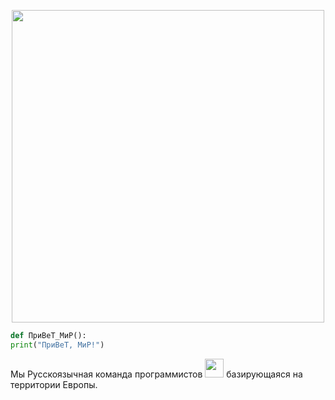 <!--текст вверху -->
<p align="center">
<img src="https://s13.gifyu.com/images/SjJtz.gif" width="500">

<!--код -->
```python
def ПриВеТ_МиР():
print("ПриВеТ, МиР!")
```

<!--текст после кода -->
<p>Мы Русскоязычная команда программистов <img src="https://media.giphy.com/media/WUlplcMpOCEmTGBtBW/giphy.gif" width="30px"> 
  базирующаяся на территории Европы.

<!--змея -->

